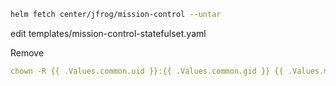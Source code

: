 



```bash
helm fetch center/jfrog/mission-control --untar 
```

edit templates/mission-control-statefulset.yaml

Remove
```yaml
chown -R {{ .Values.common.uid }}:{{ .Values.common.gid }} {{ .Values.missionControl.persistence.mountPath }}
```
